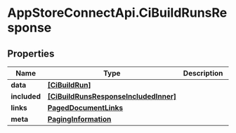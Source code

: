 # AppStoreConnectApi.CiBuildRunsResponse

## Properties

Name | Type | Description | Notes
------------ | ------------- | ------------- | -------------
**data** | [**[CiBuildRun]**](CiBuildRun.md) |  | 
**included** | [**[CiBuildRunsResponseIncludedInner]**](CiBuildRunsResponseIncludedInner.md) |  | [optional] 
**links** | [**PagedDocumentLinks**](PagedDocumentLinks.md) |  | 
**meta** | [**PagingInformation**](PagingInformation.md) |  | [optional] 


